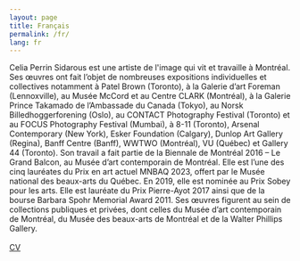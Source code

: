 ```yaml
---
layout: page
title: Français
permalink: /fr/
lang: fr
---
```


<div class="textContainer"><div id="textINFO" style="display: inline-block;">
          <div id="textINFOfr">
            Celia Perrin Sidarous est une artiste de l'image qui vit et travaille à Montréal. Ses œuvres ont fait l’objet de nombreuses expositions individuelles et collectives notamment à Patel Brown (Toronto), à la Galerie d’art Foreman (Lennoxville), au Musée McCord et au Centre CLARK (Montréal), à la Galerie Prince Takamado de l’Ambassade du Canada (Tokyo), au Norsk Billedhoggerforening (Oslo), au CONTACT Photography Festival (Toronto) et au FOCUS Photography Festival (Mumbai), à 8-11 (Toronto), Arsenal Contemporary (New York), Esker Foundation (Calgary), Dunlop Art Gallery (Regina), Banff Centre (Banff), WWTWO (Montréal), VU (Québec) et Gallery 44 (Toronto). Son travail a fait partie de la Biennale de Montréal 2016 – Le Grand Balcon, au Musée d’art contemporain de Montréal. Elle est l’une des cinq lauréates du Prix en art actuel MNBAQ 2023, offert par le Musée national des beaux-arts du Québec. En 2019, elle est nominée au Prix Sobey pour les arts. Elle est lauréate du Prix Pierre-Ayot 2017 ainsi que de la bourse Barbara Spohr Memorial Award 2011. Ses œuvres figurent au sein de collections publiques et privées, dont celles du Musée d’art contemporain de Montréal, du Musée des beaux-arts de Montréal et de la Walter Phillips Gallery. <br><br>
              <div class="links cv-link">
            <a href="{{ site.baseurl }}/assets/CV/CPS_CV_FR.pdf">CV</a>
            </div>
          </div>



</div>
      </div>
